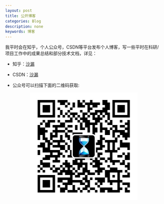 ```yaml
---
layout: post
title: 公开博客
categories: Blog
description: none
keywords: 博客
---
```


我平时会在知乎，个人公众号，CSDN等平台发布个人博客，写一些平时在科研/项目工作中的成果总结和部分技术文档，详见：

- 知乎：[沙漏](https://www.zhihu.com/people/zou-you-50)

- CSDN：[沙漏](https://blog.csdn.net/shakehands2012?spm=1000.2115.3001.5343)

- 公众号可以扫描下面的二维码获取:


<center>
    <img src="/assets/images/qrcode.jpg" alt="picture not found" style="zoom:80%;" />
    <br>
</center>
